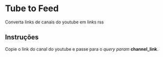 # Tube to Feed
Converta links de canais do youtube em links rss

## Instruções

Copie o link do canal do youtube e passe para o _query param_ **channel_link**.
